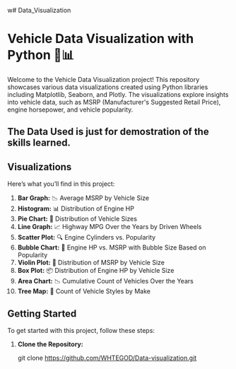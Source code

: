 w# Data_Visualization
# Vehicle Data Visualization with Python 🚗📊

Welcome to the Vehicle Data Visualization project! This repository showcases various data visualizations created using Python libraries including Matplotlib, Seaborn, and Plotly. The visualizations explore insights into vehicle data, such as MSRP (Manufacturer's Suggested Retail Price), engine horsepower, and vehicle popularity.

## The Data Used is just for demostration of the skills learned.

## Visualizations

Here’s what you’ll find in this project:

1. **Bar Graph:** 📉 Average MSRP by Vehicle Size
2. **Histogram:** 📊 Distribution of Engine HP
3. **Pie Chart:** 🥧 Distribution of Vehicle Sizes
4. **Line Graph:** 📈 Highway MPG Over the Years by Driven Wheels
5. **Scatter Plot:** 🔍 Engine Cylinders vs. Popularity
6. **Bubble Chart:** 💬 Engine HP vs. MSRP with Bubble Size Based on Popularity
7. **Violin Plot:** 🎻 Distribution of MSRP by Vehicle Size
8. **Box Plot:** 📦 Distribution of Engine HP by Vehicle Size
9. **Area Chart:** 📉 Cumulative Count of Vehicles Over the Years
10. **Tree Map:** 🌳 Count of Vehicle Styles by Make

## Getting Started

To get started with this project, follow these steps:

1. **Clone the Repository:**

   git clone https://github.com/WHTEGOD/Data-visualization.git
